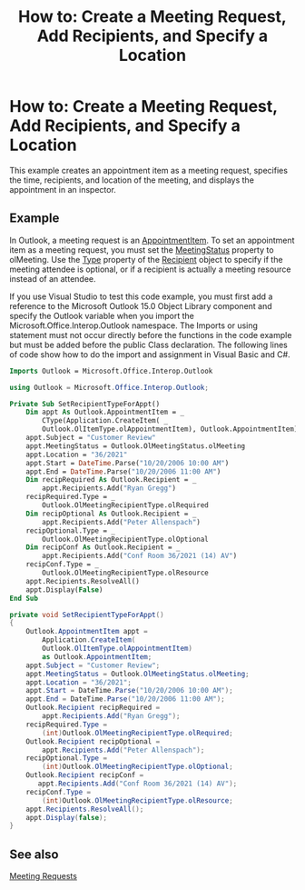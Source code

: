 ﻿---
title: 'How to: Create a Meeting Request, Add Recipients, and Specify a Location'
TOCTitle: 'How to: Create a Meeting Request, Add Recipients, and Specify a Location'
ms:assetid: 3053c27e-34d9-440e-9b66-06de940c2813
ms:mtpsurl: https://msdn.microsoft.com/en-us/library/Bb644964(v=office.15)
ms:contentKeyID: 55119873
ms.date: 07/24/2014
mtps_version: v=office.15
dev_langs:
- vb
- csharp
---

# How to: Create a Meeting Request, Add Recipients, and Specify a Location

This example creates an appointment item as a meeting request, specifies the time, recipients, and location of the meeting, and displays the appointment in an inspector.

## Example

In Outlook, a meeting request is an [AppointmentItem](https://msdn.microsoft.com/en-us/library/bb645611\(v=office.15\)). To set an appointment item as a meeting request, you must set the [MeetingStatus](https://msdn.microsoft.com/en-us/library/bb611417\(v=office.15\)) property to olMeeting. Use the [Type](https://msdn.microsoft.com/en-us/library/bb611841\(v=office.15\)) property of the [Recipient](https://msdn.microsoft.com/en-us/library/bb624370\(v=office.15\)) object to specify if the meeting attendee is optional, or if a recipient is actually a meeting resource instead of an attendee.

If you use Visual Studio to test this code example, you must first add a reference to the Microsoft Outlook 15.0 Object Library component and specify the Outlook variable when you import the Microsoft.Office.Interop.Outlook namespace. The Imports or using statement must not occur directly before the functions in the code example but must be added before the public Class declaration. The following lines of code show how to do the import and assignment in Visual Basic and C\#.

``` vb
Imports Outlook = Microsoft.Office.Interop.Outlook
```

``` csharp
using Outlook = Microsoft.Office.Interop.Outlook;
```

``` vb
Private Sub SetRecipientTypeForAppt()
    Dim appt As Outlook.AppointmentItem = _
        CType(Application.CreateItem( _
        Outlook.OlItemType.olAppointmentItem), Outlook.AppointmentItem)
    appt.Subject = "Customer Review"
    appt.MeetingStatus = Outlook.OlMeetingStatus.olMeeting
    appt.Location = "36/2021"
    appt.Start = DateTime.Parse("10/20/2006 10:00 AM")
    appt.End = DateTime.Parse("10/20/2006 11:00 AM")
    Dim recipRequired As Outlook.Recipient = _
        appt.Recipients.Add("Ryan Gregg")
    recipRequired.Type = _
        Outlook.OlMeetingRecipientType.olRequired
    Dim recipOptional As Outlook.Recipient = _
        appt.Recipients.Add("Peter Allenspach")
    recipOptional.Type = _
        Outlook.OlMeetingRecipientType.olOptional
    Dim recipConf As Outlook.Recipient = _
        appt.Recipients.Add("Conf Room 36/2021 (14) AV")
    recipConf.Type = _
        Outlook.OlMeetingRecipientType.olResource
    appt.Recipients.ResolveAll()
    appt.Display(False)
End Sub
```

``` csharp
private void SetRecipientTypeForAppt()
{
    Outlook.AppointmentItem appt =
        Application.CreateItem(
        Outlook.OlItemType.olAppointmentItem)
        as Outlook.AppointmentItem;
    appt.Subject = "Customer Review";
    appt.MeetingStatus = Outlook.OlMeetingStatus.olMeeting;
    appt.Location = "36/2021";
    appt.Start = DateTime.Parse("10/20/2006 10:00 AM");
    appt.End = DateTime.Parse("10/20/2006 11:00 AM");
    Outlook.Recipient recipRequired =
        appt.Recipients.Add("Ryan Gregg");
    recipRequired.Type =
        (int)Outlook.OlMeetingRecipientType.olRequired;
    Outlook.Recipient recipOptional =
        appt.Recipients.Add("Peter Allenspach");
    recipOptional.Type =
        (int)Outlook.OlMeetingRecipientType.olOptional;
    Outlook.Recipient recipConf =
       appt.Recipients.Add("Conf Room 36/2021 (14) AV");
    recipConf.Type =
        (int)Outlook.OlMeetingRecipientType.olResource;
    appt.Recipients.ResolveAll();
    appt.Display(false);
}
```

## See also



[Meeting Requests](meeting-requests.md)

